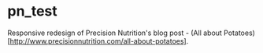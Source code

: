pn_test
=======
Responsive redesign of Precision Nutrition's blog post - (All about Potatoes)[http://www.precisionnutrition.com/all-about-potatoes].
